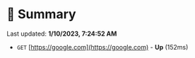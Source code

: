 # 📖 Summary
Last updated: **1/10/2023, 7:24:52 AM**

- `GET` [https://google.com](https://google.com) - **Up** (152ms)
